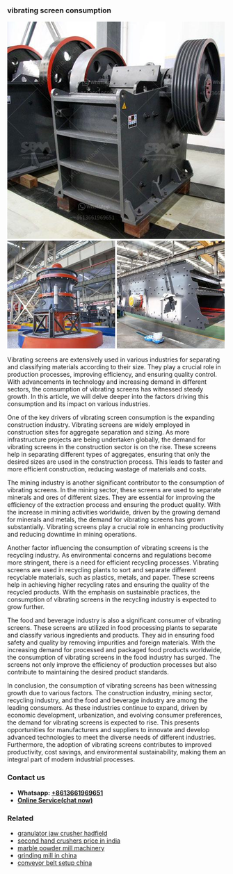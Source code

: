 <h3>vibrating screen consumption</h3><img src='1702952804.jpg' alt=''><p>Vibrating screens are extensively used in various industries for separating and classifying materials according to their size. They play a crucial role in production processes, improving efficiency, and ensuring quality control. With advancements in technology and increasing demand in different sectors, the consumption of vibrating screens has witnessed steady growth. In this article, we will delve deeper into the factors driving this consumption and its impact on various industries.</p><p>One of the key drivers of vibrating screen consumption is the expanding construction industry. Vibrating screens are widely employed in construction sites for aggregate separation and sizing. As more infrastructure projects are being undertaken globally, the demand for vibrating screens in the construction sector is on the rise. These screens help in separating different types of aggregates, ensuring that only the desired sizes are used in the construction process. This leads to faster and more efficient construction, reducing wastage of materials and costs.</p><p>The mining industry is another significant contributor to the consumption of vibrating screens. In the mining sector, these screens are used to separate minerals and ores of different sizes. They are essential for improving the efficiency of the extraction process and ensuring the product quality. With the increase in mining activities worldwide, driven by the growing demand for minerals and metals, the demand for vibrating screens has grown substantially. Vibrating screens play a crucial role in enhancing productivity and reducing downtime in mining operations.</p><p>Another factor influencing the consumption of vibrating screens is the recycling industry. As environmental concerns and regulations become more stringent, there is a need for efficient recycling processes. Vibrating screens are used in recycling plants to sort and separate different recyclable materials, such as plastics, metals, and paper. These screens help in achieving higher recycling rates and ensuring the quality of the recycled products. With the emphasis on sustainable practices, the consumption of vibrating screens in the recycling industry is expected to grow further.</p><p>The food and beverage industry is also a significant consumer of vibrating screens. These screens are utilized in food processing plants to separate and classify various ingredients and products. They aid in ensuring food safety and quality by removing impurities and foreign materials. With the increasing demand for processed and packaged food products worldwide, the consumption of vibrating screens in the food industry has surged. The screens not only improve the efficiency of production processes but also contribute to maintaining the desired product standards.</p><p>In conclusion, the consumption of vibrating screens has been witnessing growth due to various factors. The construction industry, mining sector, recycling industry, and the food and beverage industry are among the leading consumers. As these industries continue to expand, driven by economic development, urbanization, and evolving consumer preferences, the demand for vibrating screens is expected to rise. This presents opportunities for manufacturers and suppliers to innovate and develop advanced technologies to meet the diverse needs of different industries. Furthermore, the adoption of vibrating screens contributes to improved productivity, cost savings, and environmental sustainability, making them an integral part of modern industrial processes.</p><h3>Contact us</h3><ul><li><strong>Whatsapp:&nbsp;<a href="https://wa.me/8613661969651">+8613661969651</a></strong></li><li><a href="https://swt.shibang-china.com/?git&amp;zhl&amp;vibrating screen consumption"><strong>Online Service(chat now)</strong></a></li></ul><h3>Related</h3><ul><li><a href='granulator jaw crusher hadfield.md'>granulator jaw crusher hadfield</a></li><li><a href='second hand crushers price in india.md'>second hand crushers price in india</a></li><li><a href='marble powder mill machinery.md'>marble powder mill machinery</a></li><li><a href='grinding mill in china.md'>grinding mill in china</a></li><li><a href='conveyor belt setup china.md'>conveyor belt setup china</a></li></ul>